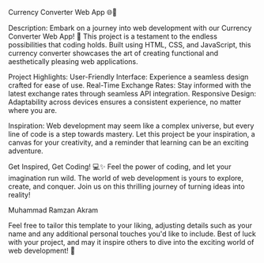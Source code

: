 Currency Converter Web App 🌐💱

Description:
Embark on a journey into web development with our Currency Converter Web App! 🚀 This project is a testament to the endless possibilities that coding holds. Built using HTML, CSS, and JavaScript, this currency converter showcases the art of creating functional and aesthetically pleasing web applications.

Project Highlights:
User-Friendly Interface: Experience a seamless design crafted for ease of use.
Real-Time Exchange Rates: Stay informed with the latest exchange rates through seamless API integration.
Responsive Design: Adaptability across devices ensures a consistent experience, no matter where you are.

Inspiration:
Web development may seem like a complex universe, but every line of code is a step towards mastery. Let this project be your inspiration, a canvas for your creativity, and a reminder that learning can be an exciting adventure.

Get Inspired, Get Coding! 💻✨
Feel the power of coding, and let your imagination run wild. The world of web development is yours to explore, create, and conquer. Join us on this thrilling journey of turning ideas into reality!

Muhammad Ramzan Akram

Feel free to tailor this template to your liking, adjusting details such as your name and any additional personal touches you'd like to include. Best of luck with your project, and may it inspire others to dive into the exciting world of web development! 🚀
